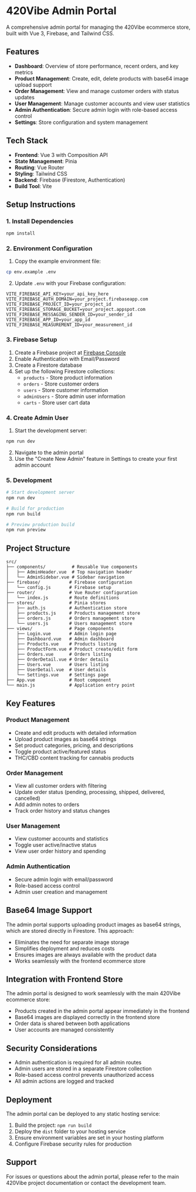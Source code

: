 # 420Vibe Admin Portal

A comprehensive admin portal for managing the 420Vibe ecommerce store, built with Vue 3, Firebase, and Tailwind CSS.

## Features

- **Dashboard**: Overview of store performance, recent orders, and key metrics
- **Product Management**: Create, edit, delete products with base64 image upload support
- **Order Management**: View and manage customer orders with status updates
- **User Management**: Manage customer accounts and view user statistics
- **Admin Authentication**: Secure admin login with role-based access control
- **Settings**: Store configuration and system management

## Tech Stack

- **Frontend**: Vue 3 with Composition API
- **State Management**: Pinia
- **Routing**: Vue Router
- **Styling**: Tailwind CSS
- **Backend**: Firebase (Firestore, Authentication)
- **Build Tool**: Vite

## Setup Instructions

### 1. Install Dependencies

```bash
npm install
```

### 2. Environment Configuration

1. Copy the example environment file:
```bash
cp env.example .env
```

2. Update `.env` with your Firebase configuration:
```env
VITE_FIREBASE_API_KEY=your_api_key_here
VITE_FIREBASE_AUTH_DOMAIN=your_project.firebaseapp.com
VITE_FIREBASE_PROJECT_ID=your_project_id
VITE_FIREBASE_STORAGE_BUCKET=your_project.appspot.com
VITE_FIREBASE_MESSAGING_SENDER_ID=your_sender_id
VITE_FIREBASE_APP_ID=your_app_id
VITE_FIREBASE_MEASUREMENT_ID=your_measurement_id
```

### 3. Firebase Setup

1. Create a Firebase project at [Firebase Console](https://console.firebase.google.com/)
2. Enable Authentication with Email/Password
3. Create a Firestore database
4. Set up the following Firestore collections:
   - `products` - Store product information
   - `orders` - Store customer orders
   - `users` - Store customer information
   - `adminUsers` - Store admin user information
   - `carts` - Store user cart data

### 4. Create Admin User

1. Start the development server:
```bash
npm run dev
```

2. Navigate to the admin portal
3. Use the "Create New Admin" feature in Settings to create your first admin account

### 5. Development

```bash
# Start development server
npm run dev

# Build for production
npm run build

# Preview production build
npm run preview
```

## Project Structure

```
src/
├── components/          # Reusable Vue components
│   ├── AdminHeader.vue  # Top navigation header
│   └── AdminSidebar.vue # Sidebar navigation
├── firebase/           # Firebase configuration
│   └── config.js       # Firebase setup
├── router/             # Vue Router configuration
│   └── index.js        # Route definitions
├── stores/             # Pinia stores
│   ├── auth.js         # Authentication store
│   ├── products.js     # Products management store
│   ├── orders.js       # Orders management store
│   └── users.js        # Users management store
├── views/              # Page components
│   ├── Login.vue       # Admin login page
│   ├── Dashboard.vue   # Admin dashboard
│   ├── Products.vue    # Products listing
│   ├── ProductForm.vue # Product create/edit form
│   ├── Orders.vue      # Orders listing
│   ├── OrderDetail.vue # Order details
│   ├── Users.vue       # Users listing
│   ├── UserDetail.vue  # User details
│   └── Settings.vue    # Settings page
├── App.vue             # Root component
└── main.js             # Application entry point
```

## Key Features

### Product Management
- Create and edit products with detailed information
- Upload product images as base64 strings
- Set product categories, pricing, and descriptions
- Toggle product active/featured status
- THC/CBD content tracking for cannabis products

### Order Management
- View all customer orders with filtering
- Update order status (pending, processing, shipped, delivered, cancelled)
- Add admin notes to orders
- Track order history and status changes

### User Management
- View customer accounts and statistics
- Toggle user active/inactive status
- View user order history and spending

### Admin Authentication
- Secure admin login with email/password
- Role-based access control
- Admin user creation and management

## Base64 Image Support

The admin portal supports uploading product images as base64 strings, which are stored directly in Firestore. This approach:

- Eliminates the need for separate image storage
- Simplifies deployment and reduces costs
- Ensures images are always available with the product data
- Works seamlessly with the frontend ecommerce store

## Integration with Frontend Store

The admin portal is designed to work seamlessly with the main 420Vibe ecommerce store:

- Products created in the admin portal appear immediately in the frontend
- Base64 images are displayed correctly in the frontend store
- Order data is shared between both applications
- User accounts are managed consistently

## Security Considerations

- Admin authentication is required for all admin routes
- Admin users are stored in a separate Firestore collection
- Role-based access control prevents unauthorized access
- All admin actions are logged and tracked

## Deployment

The admin portal can be deployed to any static hosting service:

1. Build the project: `npm run build`
2. Deploy the `dist` folder to your hosting service
3. Ensure environment variables are set in your hosting platform
4. Configure Firebase security rules for production

## Support

For issues or questions about the admin portal, please refer to the main 420Vibe project documentation or contact the development team.